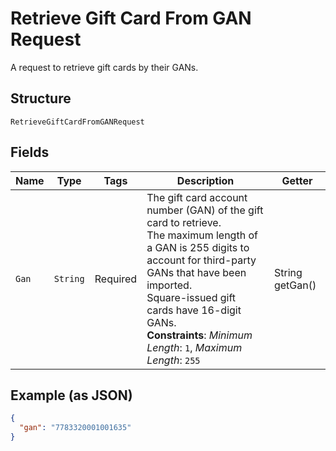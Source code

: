 
# Retrieve Gift Card From GAN Request

A request to retrieve gift cards by their GANs.

## Structure

`RetrieveGiftCardFromGANRequest`

## Fields

| Name | Type | Tags | Description | Getter |
|  --- | --- | --- | --- | --- |
| `Gan` | `String` | Required | The gift card account number (GAN) of the gift card to retrieve.<br>The maximum length of a GAN is 255 digits to account for third-party GANs that have been imported.<br>Square-issued gift cards have 16-digit GANs.<br>**Constraints**: *Minimum Length*: `1`, *Maximum Length*: `255` | String getGan() |

## Example (as JSON)

```json
{
  "gan": "7783320001001635"
}
```

